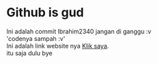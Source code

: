 # Github is gud
Ini adalah commit Ibrahim2340 jangan di ganggu :v<br/>
'codenya sampah :v'<br/>
Ini adalah link website nya [Klik saya](https://mnyamnya.github.io/Test/).<br/>
itu saja dulu bye<br/>